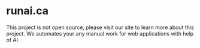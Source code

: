 # runai.ca
This project is not open source, please visit our site to learn more about this project.
We automates your any manual work for web applications with help of AI


